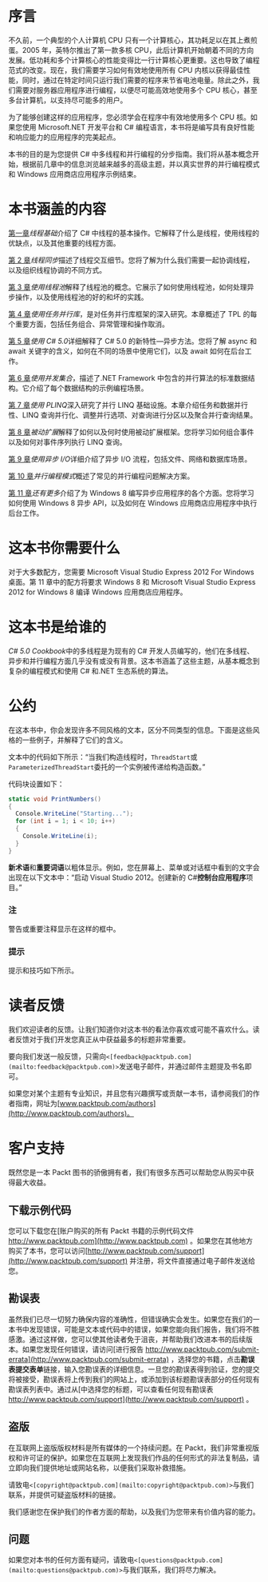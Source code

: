 # 序言

不久前，一个典型的个人计算机 CPU 只有一个计算核心，其功耗足以在其上煮煎蛋。2005 年，英特尔推出了第一款多核 CPU，此后计算机开始朝着不同的方向发展。低功耗和多个计算核心的性能变得比一行计算核心更重要。这也导致了编程范式的改变。现在，我们需要学习如何有效地使用所有 CPU 内核以获得最佳性能，同时，通过在特定时间只运行我们需要的程序来节省电池电量。除此之外，我们需要对服务器应用程序进行编程，以便尽可能高效地使用多个 CPU 核心，甚至多台计算机，以支持尽可能多的用户。

为了能够创建这样的应用程序，您必须学会在程序中有效地使用多个 CPU 核。如果您使用 Microsoft.NET 开发平台和 C# 编程语言，本书将是编写具有良好性能和响应能力的应用程序的完美起点。

本书的目的是为您提供 C# 中多线程和并行编程的分步指南。我们将从基本概念开始，根据前几章中的信息浏览越来越多的高级主题，并以真实世界的并行编程模式和 Windows 应用商店应用程序示例结束。

# **本书涵盖的内容**

[第一章](01.html "Chapter 1. Threading Basics")*线程基础*介绍了 C# 中线程的基本操作。它解释了什么是线程，使用线程的优缺点，以及其他重要的线程方面。

[第 2 章](02.html "Chapter 2. Thread Synchronization")*线程同步*描述了线程交互细节。您将了解为什么我们需要一起协调线程，以及组织线程协调的不同方式。

[第 3 章](03.html "Chapter 3. Using a Thread Pool")*使用线程池*解释了线程池的概念。它展示了如何使用线程池，如何处理异步操作，以及使用线程池的好的和坏的实践。

[第 4 章](04.html "Chapter 4. Using Task Parallel Library")*使用任务并行库*，是对任务并行库框架的深入研究。本章概述了 TPL 的每个重要方面，包括任务组合、异常管理和操作取消。

[第 5 章](05.html "Chapter 5. Using C# 5.0")*使用 C# 5.0*详细解释了 C# 5.0 的新特性—异步方法。您将了解 async 和 await 关键字的含义，如何在不同的场景中使用它们，以及 await 如何在后台工作。

[第 6 章](06.html "Chapter 6. Using Concurrent Collections")*使用并发集合*，描述了.NET Framework 中包含的并行算法的标准数据结构。它介绍了每个数据结构的示例编程场景。

[第 7 章](07.html "Chapter 7. Using PLINQ")*使用 PLINQ*深入研究了并行 LINQ 基础设施。本章介绍任务和数据并行性、LINQ 查询并行化、调整并行选项、对查询进行分区以及聚合并行查询结果。

[第 8 章](08.html "Chapter 8. Reactive Extensions")*被动扩展*解释了如何以及何时使用被动扩展框架。您将学习如何组合事件以及如何对事件序列执行 LINQ 查询。

[第 9 章](09.html "Chapter 9. Using Asynchronous I/O")*使用异步 I/O*详细介绍了异步 I/O 流程，包括文件、网络和数据库场景。

[第 10 章](10.html "Chapter 10. Parallel Programming Patterns")*并行编程模式*概述了常见的并行编程问题解决方案。

[第 11 章](11.html "Chapter 11. There's More")*还有更多*介绍了为 Windows 8 编写异步应用程序的各个方面。您将学习如何使用 Windows 8 异步 API，以及如何在 Windows 应用商店应用程序中执行后台工作。

# 这本书你需要什么

对于大多数配方，您需要 Microsoft Visual Studio Express 2012 For Windows 桌面。第 11 章中的配方将要求 Windows 8 和 Microsoft Visual Studio Express 2012 for Windows 8 编译 Windows 应用商店应用程序。

# 这本书是给谁的

*C# 5.0 Cookbook*中的多线程是为现有的 C# 开发人员编写的，他们在多线程、异步和并行编程方面几乎没有或没有背景。这本书涵盖了这些主题，从基本概念到复杂的编程模式和使用 C# 和.NET 生态系统的算法。

# 公约

在这本书中，你会发现许多不同风格的文本，区分不同类型的信息。下面是这些风格的一些例子，并解释了它们的含义。

文本中的代码如下所示：“当我们构造线程时，`ThreadStart`或`ParameterizedThreadStart`委托的一个实例被传递给构造函数。”

代码块设置如下：

```cs
static void PrintNumbers()
{
  Console.WriteLine("Starting...");
  for (int i = 1; i < 10; i++)
  {
    Console.WriteLine(i);
  }
}
```

**新术语**和**重要词语**以粗体显示。例如，您在屏幕上、菜单或对话框中看到的文字会出现在以下文本中：“启动 Visual Studio 2012。创建新的 C#**控制台应用程序**项目。”

### 注

警告或重要注释显示在这样的框中。

### 提示

提示和技巧如下所示。

# 读者反馈

我们欢迎读者的反馈。让我们知道你对这本书的看法你喜欢或可能不喜欢什么。读者反馈对于我们开发您真正从中获益最多的标题非常重要。

要向我们发送一般反馈，只需向`<[feedback@packtpub.com](mailto:feedback@packtpub.com)>`发送电子邮件，并通过邮件主题提及书名即可。

如果您对某个主题有专业知识，并且您有兴趣撰写或贡献一本书，请参阅我们的作者指南，网址为[www.packtpub.com/authors](http://www.packtpub.com/authors)。

# 客户支持

既然您是一本 Packt 图书的骄傲拥有者，我们有很多东西可以帮助您从购买中获得最大收益。

## 下载示例代码

您可以下载您在[账户购买的所有 Packt 书籍的示例代码文件 http://www.packtpub.com](http://www.packtpub.com) 。如果您在其他地方购买了本书，您可以访问[http://www.packtpub.com/support](http://www.packtpub.com/support) 并注册，将文件直接通过电子邮件发送给您。

## 勘误表

虽然我们已尽一切努力确保内容的准确性，但错误确实会发生。如果您在我们的一本书中发现错误，可能是文本或代码中的错误，如果您能向我们报告，我们将不胜感激。通过这样做，您可以使其他读者免于沮丧，并帮助我们改进本书的后续版本。如果您发现任何错误，请访问[进行报告 http://www.packtpub.com/submit-errata](http://www.packtpub.com/submit-errata) ，选择您的书籍，点击**勘误表****提交****表单**链接，输入您勘误表的详细信息。一旦您的勘误表得到验证，您的提交将被接受，勘误表将上传到我们的网站上，或添加到该标题勘误表部分的任何现有勘误表列表中。通过从[中选择您的标题，可以查看任何现有勘误表 http://www.packtpub.com/support](http://www.packtpub.com/support) 。

## 盗版

在互联网上盗版版权材料是所有媒体的一个持续问题。在 Packt，我们非常重视版权和许可证的保护。如果您在互联网上发现我们作品的任何形式的非法复制品，请立即向我们提供地址或网站名称，以便我们采取补救措施。

请致电`<[copyright@packtpub.com](mailto:copyright@packtpub.com)>`与我们联系，并提供可疑盗版材料的链接。

我们感谢您在保护我们的作者方面的帮助，以及我们为您带来有价值内容的能力。

## 问题

如果您对本书的任何方面有疑问，请致电`<[questions@packtpub.com](mailto:questions@packtpub.com)>`与我们联系，我们将尽力解决。